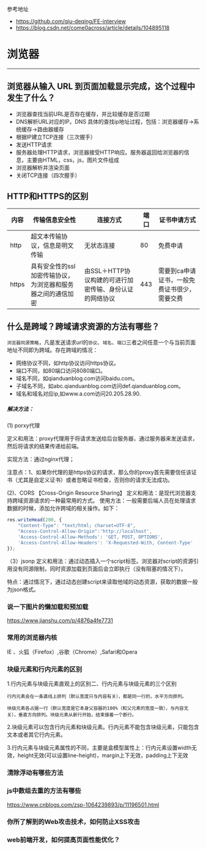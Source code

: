 参考地址
* https://github.com/qiu-deqing/FE-interview 
* https://blog.csdn.net/come0across/article/details/104895118

# 浏览器
---

## 浏览器从输入 URL 到页面加载显示完成，这个过程中发生了什么？
* 浏览器查找当前URL是否存在缓存，并比较缓存是否过期
* DNS解析URL对应的IP。DNS 具体的查找ip地址过程，包括：浏览器缓存->系统缓存->路由器缓存
* 根据IP建立TCP连接（三次握手）
* 发送HTTP请求
* 服务器处理HTTP请求，浏览器接受HTTP响应。服务器返回给浏览器的信息，主要由HTML，css，js，图片文件组成
* 浏览器解析并渲染页面
* 关闭TCP连接（四次握手）

## HTTP和HTTPS的区别
| 内容 | 传输信息安全性 | 连接方式 | 端口 | 证书申请方式 |
| --- | --- | --- | --- | --- |
| http |超文本传输协议，信息是明文传输 | 无状态连接 | 80 | 免费申请 |
| https | 具有安全性的ssl加密传输协议，为浏览器和服务器之间的通信加密 | 由SSL＋HTTP协议构建的可进行加密传输、身份认证的网络协议 | 443 | 需要到ca申请证书，一般免费证书很少，需要交费 |  

## 什么是跨域？跨域请求资源的方法有哪些？
`浏览器同源策略`，凡是发送请求url的`协议`、`域名`、`端口`三者之间任意一个与当前页面地址不同即为跨域。存在跨域的情况：
* 网络协议不同，如http协议访问https协议。
* 端口不同，如80端口访问8080端口。
* 域名不同，如qianduanblog.com访问baidu.com。
* 子域名不同，如abc.qianduanblog.com访问def.qianduanblog.com。
* 域名和域名对应ip,如www.a.com访问20.205.28.90.

##### 解决方法：
(1) porxy代理

定义和用法：proxy代理用于将请求发送给后台服务器，通过服务器来发送请求，然后将请求的结果传递给前端。

实现方法：通过nginx代理；

注意点：1、如果你代理的是https协议的请求，那么你的proxy首先需要信任该证书（尤其是自定义证书）或者忽略证书检查，否则你的请求无法成功。 

(2)、CORS 【Cross-Origin Resource Sharing】
定义和用法：是现代浏览器支持跨域资源请求的一种最常用的方式。
使用方法：一般需要后端人员在处理请求数据的时候，添加允许跨域的相关操作。如下：
``` javascript
res.writeHead(200, {
    "Content-Type": "text/html; charset=UTF-8",
    "Access-Control-Allow-Origin":'http://localhost',
    'Access-Control-Allow-Methods': 'GET, POST, OPTIONS',
    'Access-Control-Allow-Headers': 'X-Requested-With, Content-Type'
});
```
（3）jsonp
定义和用法：通过动态插入一个script标签。浏览器对script的资源引用没有同源限制，同时资源加载到页面后会立即执行（没有阻塞的情况下）。

特点：通过情况下，通过动态创建script来读取他域的动态资源，获取的数据一般为json格式。

### 说一下图片的懒加载和预加载
https://www.jianshu.com/p/4876a4fe7731

### 常用的浏览器内核
IE 、火狐（Firefox）,谷歌（Chrome）,Safari和Opera

### 块级元素和行内元素的区别
1.行内元素与块级元素直观上的区别二、行内元素与块级元素的三个区别

    行内元素会在一条直线上排列（默认宽度只与内容有关），都是同一行的，水平方向排列。

    块级元素各占据一行（默认宽度是它本身父容器的100%（和父元素的宽度一致），与内容无关），垂直方向排列。块级元素从新行开始，结束接着一个断行。

2.块级元素可以包含行内元素和块级元素。行内元素不能包含块级元素，只能包含文本或者其它行内元素。

3.行内元素与块级元素属性的不同，主要是盒模型属性上：行内元素设置width无效，height无效(可以设置line-height)，margin上下无效，padding上下无效

### 清除浮动有哪些方法
### js中数组去重的方法有哪些 
https://www.cnblogs.com/zsp-1064239893/p/11196501.html

### 你所了解到的Web攻击技术，如何防止XSS攻击

### web前端开发，如何提高页面性能优化？

